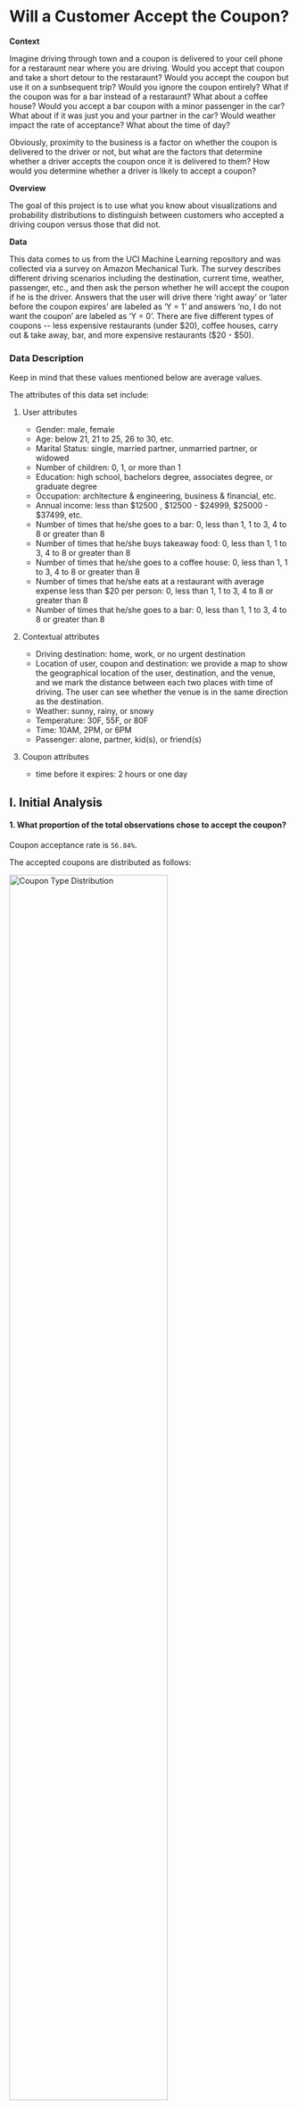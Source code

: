 # Will a Customer Accept the Coupon?

**Context**

Imagine driving through town and a coupon is delivered to your cell phone for a restaraunt near where you are driving. Would you accept that coupon and take a short detour to the restaraunt? Would you accept the coupon but use it on a sunbsequent trip? Would you ignore the coupon entirely? What if the coupon was for a bar instead of a restaraunt? What about a coffee house? Would you accept a bar coupon with a minor passenger in the car? What about if it was just you and your partner in the car? Would weather impact the rate of acceptance? What about the time of day?

Obviously, proximity to the business is a factor on whether the coupon is delivered to the driver or not, but what are the factors that determine whether a driver accepts the coupon once it is delivered to them? How would you determine whether a driver is likely to accept a coupon?

**Overview**

The goal of this project is to use what you know about visualizations and probability distributions to distinguish between customers who accepted a driving coupon versus those that did not.

**Data**

This data comes to us from the UCI Machine Learning repository and was collected via a survey on Amazon Mechanical Turk. The survey describes different driving scenarios including the destination, current time, weather, passenger, etc., and then ask the person whether he will accept the coupon if he is the driver. Answers that the user will drive there ‘right away’ or ‘later before the coupon expires’ are labeled as ‘Y = 1’ and answers ‘no, I do not want the coupon’ are labeled as ‘Y = 0’.  There are five different types of coupons -- less expensive restaurants (under $20), coffee houses, carry out & take away, bar, and more expensive restaurants ($20 - $50).

### Data Description
Keep in mind that these values mentioned below are average values.

The attributes of this data set include:
1. User attributes
    -  Gender: male, female
    -  Age: below 21, 21 to 25, 26 to 30, etc.
    -  Marital Status: single, married partner, unmarried partner, or widowed
    -  Number of children: 0, 1, or more than 1
    -  Education: high school, bachelors degree, associates degree, or graduate degree
    -  Occupation: architecture & engineering, business & financial, etc.
    -  Annual income: less than $12500 , $12500 - $24999, $25000 - $37499, etc.
    -  Number of times that he/she goes to a bar: 0, less than 1, 1 to 3, 4 to 8 or greater than 8
    -  Number of times that he/she buys takeaway food: 0, less than 1, 1 to 3, 4 to 8 or greater
       than 8
    -  Number of times that he/she goes to a coffee house: 0, less than 1, 1 to 3, 4 to 8 or
       greater than 8
    -  Number of times that he/she eats at a restaurant with average expense less than $20 per
       person: 0, less than 1, 1 to 3, 4 to 8 or greater than 8
    -  Number of times that he/she goes to a bar: 0, less than 1, 1 to 3, 4 to 8 or greater than 8
   
2. Contextual attributes
    - Driving destination: home, work, or no urgent destination
    - Location of user, coupon and destination: we provide a map to show the geographical
      location of the user, destination, and the venue, and we mark the distance between each
      two places with time of driving. The user can see whether the venue is in the same
      direction as the destination.
    - Weather: sunny, rainy, or snowy
    - Temperature: 30F, 55F, or 80F
    - Time: 10AM, 2PM, or 6PM
    - Passenger: alone, partner, kid(s), or friend(s)

3. Coupon attributes
    - time before it expires: 2 hours or one day

## I. Initial Analysis

#### 1. What proportion of the total observations chose to accept the coupon?

Coupon acceptance rate is `56.84%`.

The accepted coupons are distributed as follows:

<img src="images/CouponTypeDistribution.png" alt="Coupon Type Distribution" width="75%">

Coffee House coupons are the best performers, they will be further analized below.

## II. Bar coupons analysis

#### 1. What proportion of bar coupons were accepted?

41.00% of bar coupons were accepted.

<img src="images/proportionBar.png" alt="Figure 2.1">

#### 2. Identifying behaviour around bar attendance

**2.1 Behaviour Analysis**

The acceptance of Bar coupons is primarily influenced by driver habits.  

The acceptance rate decreases when there are more than 3 vists a month.

<img src="images/ProportionFrequency.png" alt="Figure 2.2" width="75%">

$\color{green}{Hypothesis}$`Bar coupon acceptance is driven by people that go to bars up to 3 times per month.` dd

Created two audiences (Low and High Frequency) based on bar attendance. The definitions are as follows:

- *<font color=gray>Low frequency Audience:</font> those who went to a bar 3 or fewer times a month*
- *<font color=gray>High frequency Audience:</font> those who went to a bar more than 3 times a month*

The majority of coupons are coming from low frequency participants.

**2.2 Takeaways on Bar Coupons

$\color{red}{Conclusion}$
**Offer more coupons to new participants and new attendies.**

## III. Coffee House coupons analysis

#### 1. What proportion of coffee house coupons were accepted?

`49.9%` of Coffee House coupons were acceptted.

<img src="images/proportionCoffee.png" alt="Coffee proportion">

#### 2. Identifying passenger profiles around coffee house attendance
**2.1 Behaviour Analysis**

The acceptance of Coffee coupons is primarily influenced by the presence of children.

The acceptance of Coffee coupons increases as the number of passengers increase.

$\color{green}{Hypothesis}$`Coffee House coupon acceptance is driven by people who have children.`

<img src="images/coffeeAcepttanceAge.png" width="75%">

$\color{orange}{Analysis}$ Behaviour differs depending on their age and whether they have children.


For people in their 20s with children tend to grab coffee at higher frequencies than those who do not have children. 
People with children drops to it's lowest in the early 30s, where as that same age shows that people without children provides a higher percentage.
 
<img src="images/coffeeAcceptanceAge.png" width="75%">

**2.3 Accepted Coffee Coupons, passenger types, and attendance frequency**

**2.3.2 Analyzing results**

Given the scoring system above, the analysis reports the following findings:

<img src="images/plot8_2_2.png">

$\color{orange}{Analysis}$ Behaviour is consistent among all 4 passenger profiles.
Scores of 1, 2, and 6 are in the top 3 performers across the board. A score of 2 is top 1 in 3 out of 4 profiles

$\color{green}{Hypothesis}$`Attendance frequency is driving coupon acceptance
(Most likely a score of 2)`

**2.3.3 Looking deeper into the Hypothesis**

When looking at accepted coupons based on coffee house attendance frequency,
people with a score of `2` have a good chance of accepting the coupon.
But also scores of `6` are also looking good when compared to the rejected coupon behaviour.

<img src="images/plot8_3.png" width="50%">

Investigating further, people with scores of 2 and 6 represent `53.2%` of all coffee accepted coupons.

<img src="images/plot8_4_2.png">

The hypothesis was in the right track but when comparing with the rejected coupons, was able to identify
that scores of 6 were also performing good. Scores of `1` where also investigated but turn out to have a
`51.8%` rejection rate. As it's shown below, scores of `2-6` represent `66.1%` of all accepted coffee coupons.

<img src="images/plot8_4_1.png">

**2.4 Final thoughts on Coffee Coupons**

$\color{red}{Conclusion}$
**Offer less coupons to people that never go to coffee houses and more to people that go up to 8 times per month.**
